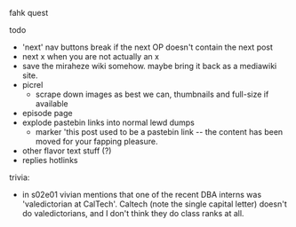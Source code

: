 fahk quest


todo

* 'next' nav buttons break if the next OP doesn't contain the next post
* next x when you are not actually an x
* save the miraheze wiki somehow. maybe bring it back as a mediawiki site.
* picrel
    * scrape down images as best we can, thumbnails and full-size if available
* episode page
* explode pastebin links into normal lewd dumps
    * marker 'this post used to be a pastebin link -- the content has been moved for your fapping pleasure.
* other flavor text stuff (?)
* replies hotlinks

trivia:
* in s02e01 vivian mentions that one of the recent DBA interns was 'valedictorian at CalTech'. Caltech (note the single capital letter) doesn't do valedictorians, and I don't think they do class ranks at all.